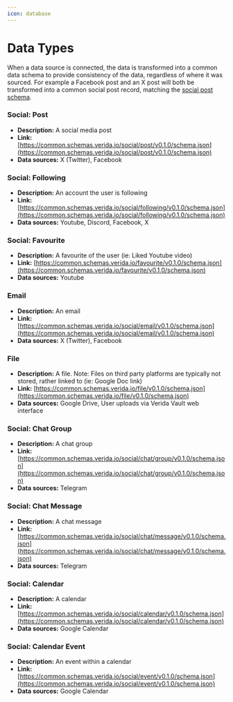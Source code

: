 ```yaml
---
icon: database
---
```


# Data Types

When a data source is connected, the data is transformed into a common data schema to provide consistency of the data, regardless of where it was sourced. For example a Facebook post and an X post will both be transformed into a common social post record, matching the [social post schema](https://common.schemas.verida.io/social/post/v0.1.0/schema.json).

### Social: Post

* **Description:** A social media post
* **Link:** [https://common.schemas.verida.io/social/post/v0.1.0/schema.json](https://common.schemas.verida.io/social/post/v0.1.0/schema.json)
* **Data sources:** X (Twitter), Facebook

### Social: Following

* **Description:** An account the user is following
* **Link:** [https://common.schemas.verida.io/social/following/v0.1.0/schema.json](https://common.schemas.verida.io/social/following/v0.1.0/schema.json)
* **Data sources:** Youtube, Discord, Facebook, X

### Social: Favourite

* **Description:** A favourite of the user (ie: Liked Youtube video)&#x20;
* **Link:** [https://common.schemas.verida.io/favourite/v0.1.0/schema.json](https://common.schemas.verida.io/favourite/v0.1.0/schema.json)
* **Data sources:** Youtube

### Email

* **Description:** An email
* **Link:** [https://common.schemas.verida.io/social/email/v0.1.0/schema.json](https://common.schemas.verida.io/social/email/v0.1.0/schema.json)
* **Data sources:** X (Twitter), Facebook

### File

* **Description:** A file. Note: Files on third party platforms are typically not stored, rather linked to (ie: Google Doc link)
* **Link:** [https://common.schemas.verida.io/file/v0.1.0/schema.json](https://common.schemas.verida.io/file/v0.1.0/schema.json)
* **Data sources:** Google Drive, User uploads via Verida Vault web interface

### Social: Chat Group

* **Description:** A chat group
* **Link:** [https://common.schemas.verida.io/social/chat/group/v0.1.0/schema.json](https://common.schemas.verida.io/social/chat/group/v0.1.0/schema.json)
* **Data sources:** Telegram

### Social: Chat Message

* **Description:** A chat message
* **Link:** [https://common.schemas.verida.io/social/chat/message/v0.1.0/schema.json](https://common.schemas.verida.io/social/chat/message/v0.1.0/schema.json)
* **Data sources:** Telegram

### Social: Calendar

* **Description:** A calendar
* **Link:** [https://common.schemas.verida.io/social/calendar/v0.1.0/schema.json](https://common.schemas.verida.io/social/calendar/v0.1.0/schema.json)
* **Data sources:** Google Calendar

### Social: Calendar Event

* **Description:** An event within a calendar
* **Link:** [https://common.schemas.verida.io/social/event/v0.1.0/schema.json](https://common.schemas.verida.io/social/event/v0.1.0/schema.json)
* **Data sources:** Google Calendar



